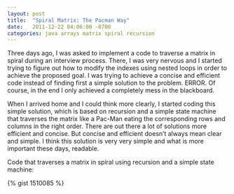 ```yaml
---
layout: post
title:  "Spiral Matrix: The Pacman Way"
date:   2011-12-22 04:06:00 -0700
categories: java arrays matrix spiral recursion
---
```


Three days ago, I was asked to implement a code to traverse a matrix in spiral during an interview process.
There, I was very nervous and I started trying to figure out how to modify the indexes using nested loops in order to
achieve the proposed goal. I was trying to achieve a concise and efficient code instead of finding first a simple
solution to the problem. ERROR. Of course, in the end I only achieved a completely mess in the blackboard.

When I arrived home and I could think more clearly, I started coding this simple solution, which is based on recursion
and a simple state machine that traverses the matrix like a Pac-Man eating the corresponding rows and columns in the
right order. There are out there a lot of solutions more efficient and concise. But concise and efficient doesn’t
always mean clear and simple. I think this solution is very very simple and what is more important these days, readable.

Code that traverses a matrix in spiral using recursion and a simple state machine:

{% gist 1510085 %}
